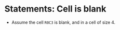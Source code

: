 # Statements: Cell is blank

<!-- %% svg-grid: none -->
<!-- %% hide           -->

* Assume the cell `R0C3` is blank, and in a cell of size 4.
